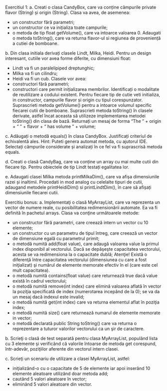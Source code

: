 Exercitiul 1:
a.
Creati o clasa CandyBox, care va conține câmpurile private flavor (String) și origin (String). Clasa va avea, de asemenea:
- un constructor fără parametri;
- un constructor ce va inițializa toate campurile;
- o metoda de tip float getVolume(), care va intoarce valoarea 0.
Adaugati o metoda toString(), care va returna flavor-ul si regiunea de proveniență a cutiei de bomboane.

b.
Din clasa initiala derivați clasele Lindt, Milka, Heidi. Pentru un design interesant, cutiile vor avea forme diferite, cu dimensiuni float:
- Lindt va fi un paralelipiped dreptunghic;
- Milka va fi un cilindru;
- Heidi va fi un cub.
Clasele vor avea:
- constructori fără parametri;
- constructori care permit inițializarea membrilor. Identificați o modalitate de reutilizare a codului existent. Pentru fiecare tip de cutie veti initializa, in constructor, campurile flavor și origin cu tipul corespunzator.
Suprascrieti metoda getVolume() pentru a intoarce volumul specific fiecarei cutii de bomboane.
Suprascrieti metoda toString() în clasele derivate, astfel încat aceasta să utilizeze implementarea metodei toString() din clasa de bază. Returnați un mesaj de forma “The ” + origin + “ ” + flavor + “ has volume ” + volume;

c.
Adăugați o metodă equals() în clasa CandyBox. Justificați criteriul de echivalentă ales. 
Hint: Puteti genera automat metoda, cu ajutorul IDE. Selectați câmpurile considerate și analizați în ce fel va fi suprascrisă metoda equals.

d.
Creati o clasă CandyBag, care va conține un array cu mai multe cutii din fiecare tip. Pentru obiectele de tip Lindt testați egalitatea lor.

e.
Adaugati clasei Milka metoda printMilkaDim(), care va afișa dimensiunile razei și inaltimii. Procedati in mod analog cu celelalte tipuri de cutii, adaugand metodele printHeidiDim() si printLindtDim(), în care să afișați dimensiunile fiecarei cutii.



Exercitiu bonus:
a. Implementaţi o clasă MyArrayList, care va reprezenta un vector de numere reale, cu posibilitatea redimensionării automate. Ea va fi definită în pachetul arrays. Clasa va conţine următoarele metode:
- un constructor fără parametri, care creează intern un vector cu 10 elemente;
- un constructor cu un parametru de tipul întreg, care creează un vector de dimensiune egală cu parametrul primit;
- o metodă numită add(float value), care adaugă valoarea value la primul index disponibil al vectorului. Dacă se depăşeşte capacitatea vectorului, acesta se va redimensiona la o capacitate dublă;
Atenţie! Există o diferenţă între capacitatea vectorului (dimensiunea cu care a fost iniţializat) şi numărul de elemente memorate efectiv în el (care este cel mult capacitatea).
- o metodă numită contains(float value) care returnează true dacă value există în cadrul vectorului;
- o metodă numită remove(int index) care elimină valoarea aflată în vector la poziţia specificată de index (numerotarea incepând de la 0); se va da un mesaj dacă indexul este invalid;
- o metodă numită get(int index) care va returna elementul aflat în poziţia index;
- o metodă numită size() care returnează numarul de elemente memorate in vector;
- o metodă declarată public String toString() care va returna o reprezentare a tuturor valorilor vectorului ca un şir de caractere.

b. Scrieţi o clasă de test separată pentru clasa MyArrayList, populând lista cu 3 elemente şi verificând că valorile întoarse de metoda get corespund, într-adevăr, poziţiilor aferente din vectorul intern clasei.

c. Scrieţi un scenariu de utilizare a clasei MyArrayList, astfel:
- iniţializând-o cu o capacitate de 5 de elemente iar apoi inserând 10 elemente aleatoare utilizând doar metoda add;
- cautând 5 valori aleatoare în vector;
- eliminând 5 valori aleatoare din vector.